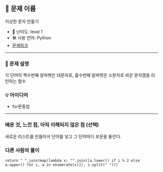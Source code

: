 ## 📘 문제 이름

이상한 문자 만들기

- 🧩 난이도: level 1
- 🛠 사용 언어: Python
- [문제링크](https://school.programmers.co.kr/learn/courses/30/lessons/12917#)

---

### 🧠 문제 설명

각 단어의 짝수번째 알파벳은 대문자로, 홀수번째 알파벳은 소문자로 바꾼 문자열을 리턴하는 함수

### 💡 아이디어

- for문중첩

---

### 배운 것, 느낀 점, 아직 이해되지 않은 점 (선택)

새로운 리스트를 만들어서 단어를 넣고 그 단어마다 포문을 돌린다.

### 다른 사람의 풀이

`return " ".join(map(lambda x: "".join([a.lower() if i % 2 else a.upper() for i, a in enumerate(x)]), s.split(" ")))`
